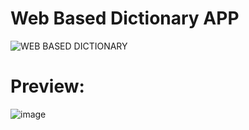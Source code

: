 # Web Based Dictionary APP
![WEB BASED DICTIONARY](https://github.com/user-attachments/assets/7c845eb1-ad03-4467-b586-42db4cf49bb7)
# Preview:
![image](https://github.com/user-attachments/assets/ee6e2ab0-5c03-4be7-83e4-73a24cebcd35)

